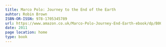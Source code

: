 ```yaml
---
title: Marco Polo: Journey to the End of the Earth
auhtor: Robin Brown
ISBN-OR-ISSN: 978-1705345789
url: https://www.amazon.co.uk/Marco-Polo-Journey-End-Earth-ebook/dp/B0078XHAEG/ref=sr_1_13?crid=23MK7Y8G0QYFH&keywords=marco+polo&qid=1641904246&sprefix=marco+polo%2Caps%2C81&sr=8-13
date: 2011
page location: home
type: book
---   
```


